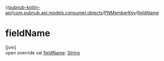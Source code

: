 //[pubnub-kotlin-api](../../../index.md)/[com.pubnub.api.models.consumer.objects](../index.md)/[PNMemberKey](index.md)/[fieldName](field-name.md)

# fieldName

[jvm]\
open override val [fieldName](field-name.md): [String](https://kotlinlang.org/api/latest/jvm/stdlib/kotlin/-string/index.html)
